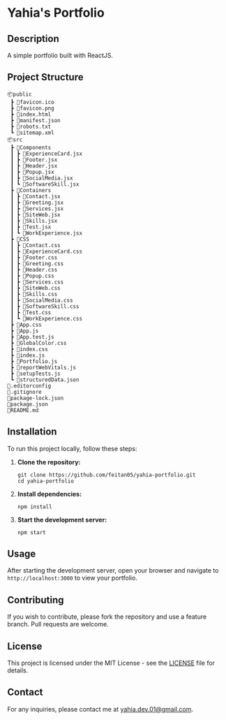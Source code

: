 # Yahia's Portfolio

## Description

A simple portfolio built with ReactJS.

## Project Structure

```
📦public
 ┣ 📜favicon.ico
 ┣ 📜favicon.png
 ┣ 📜index.html
 ┣ 📜manifest.json
 ┣ 📜robots.txt
 ┗ 📜sitemap.xml
📦src
 ┣ 📂Components
 ┃ ┣ 📜ExperienceCard.jsx
 ┃ ┣ 📜Footer.jsx
 ┃ ┣ 📜Header.jsx
 ┃ ┣ 📜Popup.jsx
 ┃ ┣ 📜SocialMedia.jsx
 ┃ ┗ 📜SoftwareSkill.jsx
 ┣ 📂Containers
 ┃ ┣ 📜Contact.jsx
 ┃ ┣ 📜Greeting.jsx
 ┃ ┣ 📜Services.jsx
 ┃ ┣ 📜SiteWeb.jsx
 ┃ ┣ 📜Skills.jsx
 ┃ ┣ 📜Test.jsx
 ┃ ┗ 📜WorkExperience.jsx
 ┣ 📂CSS
 ┃ ┣ 📜Contact.css
 ┃ ┣ 📜ExperienceCard.css
 ┃ ┣ 📜Footer.css
 ┃ ┣ 📜Greeting.css
 ┃ ┣ 📜Header.css
 ┃ ┣ 📜Popup.css
 ┃ ┣ 📜Services.css
 ┃ ┣ 📜SiteWeb.css
 ┃ ┣ 📜Skills.css
 ┃ ┣ 📜SocialMedia.css
 ┃ ┣ 📜SoftwareSkill.css
 ┃ ┣ 📜Test.css
 ┃ ┗ 📜WorkExperience.css
 ┣ 📜App.css
 ┣ 📜App.js
 ┣ 📜App.test.js
 ┣ 📜GlobalColor.css
 ┣ 📜index.css
 ┣ 📜index.js
 ┣ 📜Portfolio.js
 ┣ 📜reportWebVitals.js
 ┣ 📜setupTests.js
 ┗ 📜structuredData.json
📜.editorconfig
📜.gitignore
📜package-lock.json
📜package.json
📜README.md
```

## Installation

To run this project locally, follow these steps:

1. **Clone the repository:**

    ```
    git clone https://github.com/feitan05/yahia-portfolio.git
    cd yahia-portfolio
    ```

2. **Install dependencies:**

    ```
    npm install
    ```

3. **Start the development server:**
    ```
    npm start
    ```

## Usage

After starting the development server, open your browser and navigate to `http://localhost:3000` to view your portfolio.

## Contributing

If you wish to contribute, please fork the repository and use a feature branch. Pull requests are welcome.

## License

This project is licensed under the MIT License - see the [LICENSE](./LICENSE) file for details.

## Contact

For any inquiries, please contact me at [yahia.dev.01@gmail.com](mailto:yahia.dev.01@gmail.com).
